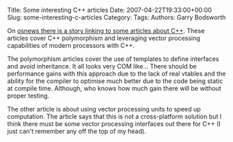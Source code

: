 Title: Some interesting C++ articles
Date: 2007-04-22T19:33:00+00:00
Slug: some-interesting-c-articles
Category: 
Tags: 
Authors: Garry Bodsworth

On <a href="http://www.osnews.com/comment.php?news_id=17741">osnews there is a story linking to some articles about C++</a>.  These articles cover C++ polymorphism and leveraging vector processing capabilities of modern processors with C++.

The polymorphism articles cover the use of templates to define interfaces and avoid inheritance.  It all looks very COM like...  There should be performance gains with this approach due to the lack of real vtables and the ability for the compiler to optimise much better due to the code being static at compile time.  Although, who knows how much gain there will be without proper testing.

The other article is about using vector processing units to speed up computation.  The article says that this is not a cross-platform solution but I think there must be some vector processing interfaces out there for C++ (I just can't remember any off the top of my head).
